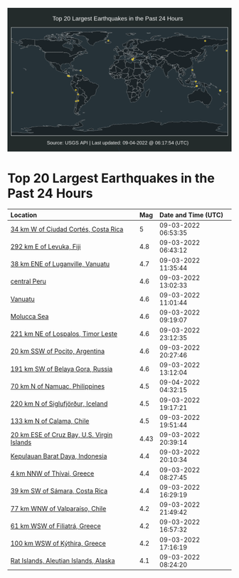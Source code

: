 ![Map](./map.png)

# Top 20 Largest Earthquakes in the Past 24 Hours

| Location | Mag | Date and Time (UTC) |
|:---|:---|:---|
| [34 km W of Ciudad Cortés, Costa Rica](https://earthquake.usgs.gov/earthquakes/eventpage/us7000i4vy) | 5 | 09-03-2022 06:53:35 |
| [292 km E of Levuka, Fiji](https://earthquake.usgs.gov/earthquakes/eventpage/us7000i4vv) | 4.8 | 09-03-2022 06:43:12 |
| [38 km ENE of Luganville, Vanuatu](https://earthquake.usgs.gov/earthquakes/eventpage/us7000i4x5) | 4.7 | 09-03-2022 11:35:44 |
| [central Peru](https://earthquake.usgs.gov/earthquakes/eventpage/us7000i4xi) | 4.6 | 09-03-2022 13:02:33 |
| [Vanuatu](https://earthquake.usgs.gov/earthquakes/eventpage/us7000i4x1) | 4.6 | 09-03-2022 11:01:44 |
| [Molucca Sea](https://earthquake.usgs.gov/earthquakes/eventpage/us7000i4wl) | 4.6 | 09-03-2022 09:19:07 |
| [221 km NE of Lospalos, Timor Leste](https://earthquake.usgs.gov/earthquakes/eventpage/us7000i519) | 4.6 | 09-03-2022 23:12:35 |
| [20 km SSW of Pocito, Argentina](https://earthquake.usgs.gov/earthquakes/eventpage/us7000i4zi) | 4.6 | 09-03-2022 20:27:46 |
| [191 km SW of Belaya Gora, Russia](https://earthquake.usgs.gov/earthquakes/eventpage/us7000i4xm) | 4.6 | 09-03-2022 13:12:04 |
| [70 km N of Namuac, Philippines](https://earthquake.usgs.gov/earthquakes/eventpage/us7000i529) | 4.5 | 09-04-2022 04:32:15 |
| [220 km N of Siglufjörður, Iceland](https://earthquake.usgs.gov/earthquakes/eventpage/us7000i4yk) | 4.5 | 09-03-2022 19:17:21 |
| [133 km N of Calama, Chile](https://earthquake.usgs.gov/earthquakes/eventpage/us7000i4ym) | 4.5 | 09-03-2022 19:51:44 |
| [20 km ESE of Cruz Bay, U.S. Virgin Islands](https://earthquake.usgs.gov/earthquakes/eventpage/pr2022246003) | 4.43 | 09-03-2022 20:39:14 |
| [Kepulauan Barat Daya, Indonesia](https://earthquake.usgs.gov/earthquakes/eventpage/us7000i4z5) | 4.4 | 09-03-2022 20:10:34 |
| [4 km NNW of Thívai, Greece](https://earthquake.usgs.gov/earthquakes/eventpage/us7000i4wc) | 4.4 | 09-03-2022 08:27:45 |
| [39 km SW of Sámara, Costa Rica](https://earthquake.usgs.gov/earthquakes/eventpage/us7000i4xy) | 4.4 | 09-03-2022 16:29:19 |
| [77 km WNW of Valparaíso, Chile](https://earthquake.usgs.gov/earthquakes/eventpage/us7000i50x) | 4.2 | 09-03-2022 21:49:42 |
| [61 km WSW of Filiatrá, Greece](https://earthquake.usgs.gov/earthquakes/eventpage/us7000i4y1) | 4.2 | 09-03-2022 16:57:32 |
| [100 km WSW of Kýthira, Greece](https://earthquake.usgs.gov/earthquakes/eventpage/us7000i4y5) | 4.2 | 09-03-2022 17:16:19 |
| [Rat Islands, Aleutian Islands, Alaska](https://earthquake.usgs.gov/earthquakes/eventpage/us7000i4wb) | 4.1 | 09-03-2022 08:24:20 |
